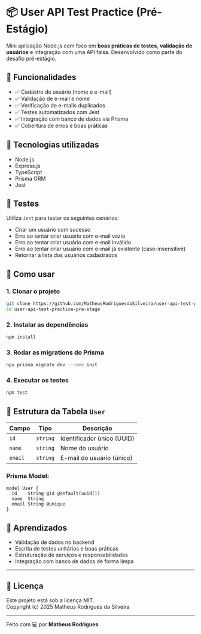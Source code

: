 # 📦 User API Test Practice (Pré-Estágio)

Mini aplicação Node.js com foco em **boas práticas de testes**, **validação de usuários** e integração com uma API falsa. Desenvolvido como parte do desafio pré-estágio.

## 🚀 Funcionalidades

- ✅ Cadastro de usuário (nome e e-mail)
- ✅ Validação de e-mail e nome
- ✅ Verificação de e-mails duplicados
- ✅ Testes automatizados com Jest
- ✅ Integração com banco de dados via Prisma
- ✅ Cobertura de erros e boas práticas

## 📁 Tecnologias utilizadas

- Node.js
- Express.js
- TypeScript
- Prisma ORM
- Jest

## 🧪 Testes

Utiliza `Jest` para testar os seguintes cenários:

- Criar um usuário com sucesso
- Erro ao tentar criar usuário com e-mail vazio
- Erro ao tentar criar usuário com e-mail inválido
- Erro ao tentar criar usuário com e-mail já existente (case-insensitive)
- Retornar a lista dos usuários cadastrados


## 🚀 Como usar

### 1. Clonar o projeto
```bash
git clone https://github.com/MatheusRodriguesdaSilveira/user-api-test-practice-pre-stage.git
cd user-api-test-practice-pre-stage
```

### 2. Instalar as dependências
```bash
npm install
```

### 3. Rodar as migrations do Prisma
```bash
npx prisma migrate dev --name init
```

### 4. Executar os testes
```bash
npm test
```

## 📂 Estrutura da Tabela `User`

| Campo   | Tipo     | Descrição                      |
|---------|----------|-------------------------------|
| `id`    | `string` | Identificador único (UUID)     |
| `name`  | `string` | Nome do usuário                |
| `email` | `string` | E-mail do usuário (único)      |

### Prisma Model:
```prisma
model User {
  id    String @id @default(uuid())
  name  String
  email String @unique
}
```
## 🧠 Aprendizados

- Validação de dados no backend
- Escrita de testes unitários e boas práticas
- Estruturação de serviços e responsabilidades
- Integração com banco de dados de forma limpa

---

## 📃 Licença

Este projeto está sob a licença MIT. <br>
Copyright (c) 2025 Matheus Rodrigues da Silveira


---

Feito com 💻 por **Matheus Rodrigues**

